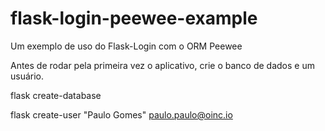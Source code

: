 # flask-login-peewee-example
Um exemplo de uso do Flask-Login com o ORM Peewee

Antes de rodar pela primeira vez o aplicativo, crie o banco de dados e um usuário.

flask create-database

flask create-user "Paulo Gomes" paulo.paulo@oinc.io
